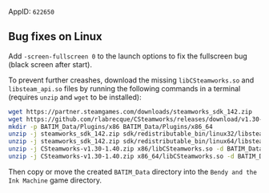 AppID: `622650`

Bug fixes on Linux
------------------
Add `-screen-fullscreen 0` to the launch options to fix the fullscreen bug (black screen after start).

To prevent further creashes, download the missing `libCSteamworks.so` and `libsteam_api.so` files  by
running the following commands in a terminal (requires `unzip` and `wget` to be installed):
``` sh
wget https://partner.steamgames.com/downloads/steamworks_sdk_142.zip
wget https://github.com/rlabrecque/CSteamworks/releases/download/v1.30-1.40/CSteamworks-v1.30-1.40.zip
mkdir -p BATIM_Data/Plugins/x86 BATIM_Data/Plugins/x86_64
unzip -j steamworks_sdk_142.zip sdk/redistributable_bin/linux32/libsteam_api.so -d BATIM_Data/Plugins/x86/
unzip -j steamworks_sdk_142.zip sdk/redistributable_bin/linux64/libsteam_api.so -d BATIM_Data/Plugins/x86_64/
unzip -j CSteamworks-v1.30-1.40.zip x86/libCSteamworks.so -d BATIM_Data/Plugins/x86/
unzip -j CSteamworks-v1.30-1.40.zip x86_64/libCSteamworks.so -d BATIM_Data/Plugins/x86_64/
```
Then copy or move the created `BATIM_Data` directory into the `Bendy and the Ink Machine` game directory.

